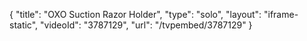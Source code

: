 {
    "title": "OXO Suction Razor Holder",
    "type": "solo",
    "layout": "iframe-static",
    "videoId": "3787129",
    "url": "\/tvpembed\/3787129"
}